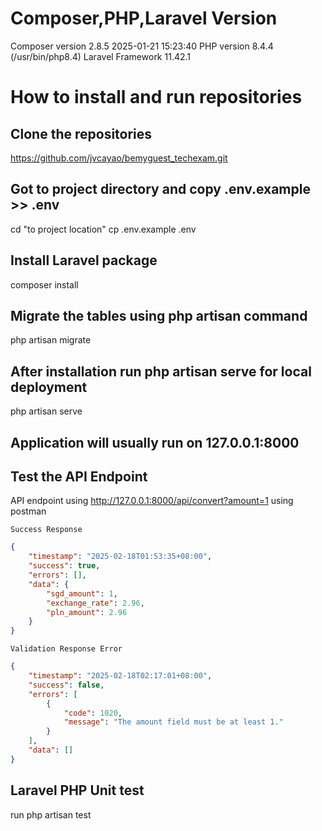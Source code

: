 # Composer,PHP,Laravel Version

Composer version 2.8.5 2025-01-21 15:23:40
PHP version 8.4.4 (/usr/bin/php8.4)
Laravel Framework 11.42.1

# How to install and run repositories

## Clone the repositories

https://github.com/jvcayao/bemyguest_techexam.git


## Got to project directory and copy .env.example >> .env

cd "to project location"
cp .env.example .env

## Install Laravel package

composer install

## Migrate the tables using php artisan command

php artisan migrate

## After installation run php artisan serve for local deployment

php artisan serve

## Application will usually run on 127.0.0.1:8000

## Test the API Endpoint

API endpoint using http://127.0.0.1:8000/api/convert?amount=1 using postman

`Success Response`

```json
{
    "timestamp": "2025-02-18T01:53:35+08:00",
    "success": true,
    "errors": [],
    "data": {
        "sgd_amount": 1,
        "exchange_rate": 2.96,
        "pln_amount": 2.96
    }
}
```

`Validation Response Error`

```json
{
    "timestamp": "2025-02-18T02:17:01+08:00",
    "success": false,
    "errors": [
        {
            "code": 1020,
            "message": "The amount field must be at least 1."
        }
    ],
    "data": []
}
```

## Laravel PHP Unit test

run php artisan test




